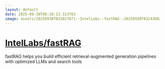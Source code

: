 ```yaml
---
layout: default
date: 2025-09-30T08:28:13.313703
image: assets/20250930T031027871--IntelLabs--fastRAG--20250930T032430820--cropped.png
---
```


# [IntelLabs/fastRAG](https://github.com/IntelLabs/fastRAG)

fastRAG helps you build efficient retrieval-augmented generation pipelines with optimized LLMs and search tools
